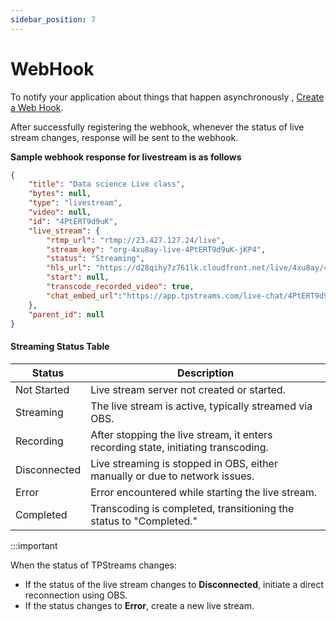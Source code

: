 ```yaml
---
sidebar_position: 7
---
```


# WebHook 
To notify your application about things that happen asynchronously ,
[Create a Web Hook](../server-api/webhooks.md).

After successfully registering the webhook, whenever the status of live stream changes, response will be sent to the webhook.

**Sample webhook response for livestream is as follows**
```json
{
    "title": "Data science Live class",
    "bytes": null,
    "type": "livestream",
    "video": null,
    "id": "4PtERT9d9uK",
    "live_stream": {
        "rtmp_url": "rtmp://23.427.127.24/live",
        "stream_key": "org-4xu8ay-live-4PtERT9d9uK-jKP4",
        "status": "Streaming",
        "hls_url": "https://d28qihy7z761lk.cloudfront.net/live/4xu8ay/4PtERT9d9uK/video.m3u8",
        "start": null,
        "transcode_recorded_video": true,
        "chat_embed_url":"https://app.tpstreams.com/live-chat/4PtERT9d9uK/"
    },
    "parent_id": null
}

```
#### Streaming Status Table

| Status       | Description |
|--------------|-------------|
| Not Started  | Live stream server not created or started. |
| Streaming    | The live stream is active, typically streamed via OBS. |
| Recording    | After stopping the live stream, it enters recording state, initiating transcoding. |
| Disconnected | Live streaming is stopped in OBS, either manually or due to network issues. |
| Error        | Error encountered while starting the live stream. |
| Completed    | Transcoding is completed, transitioning the status to "Completed." |

:::important

When the status of TPStreams changes:

- If the status of the live stream changes to **Disconnected**, initiate a direct reconnection using OBS.
- If the status changes to **Error**, create a new live stream.

